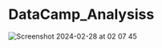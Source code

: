 # DataCamp_Analysiss
![Screenshot 2024-02-28 at 02 07 45](https://github.com/Nicholas-khl/Analytics_projects_python/assets/147368672/36b0e27e-e48a-4366-827e-f5470153545a)

